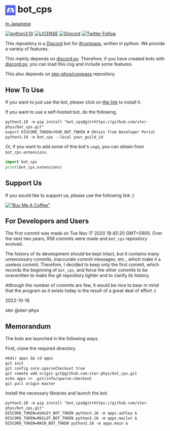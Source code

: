 # <img src="./icons/bot_cps.png" width="32px" align="center"> bot_cps

[In Japanese](./README.ja.md)

[![python3.10](https://img.shields.io/badge/python-3.10-3776AB.svg?logo=python)](https://docs.python.org/3.10/) [![LICENSE](https://img.shields.io/github/license/ster-phys/bot_cps)](./LICENSE) [![Discord](https://img.shields.io/discord/834671256367530014.svg?label=&logo=discord&logoColor=ffffff&color=7389D8&labelColor=6A7EC2)](http://discord.gg/Pmt5BetUqb) [![Twitter Follow](https://img.shields.io/twitter/follow/bot_cps?style=social)](https://twitter.com/bot_cps)

This repository is a [Discord](https://discord.com/) bot for [#compass](https://app.nhn-playart.com/compass/), written in python.
We provide a variety of features.

This mainly depends on [discord.py](https://github.com/Rapptz/discord.py).
Therefore, if you have created bots with [discord.py](https://github.com/Rapptz/discord.py), you can load this cog and include some features.

This also depends on [ster-phys/compass](https://github.com/ster-phys/compass) repository.

## How To Use

If you want to just use the bot, please click on [the link](https://discord.com/api/oauth2/authorize?client_id=776010907373010954&permissions=1074055168&scope=bot%20applications.commands) to install it.

If you want to use a self-hosted bot, do the following.

```shell
python3.10 -m pip install "bot_cps@git+https://github.com/ster-phys/bot_cps.git"
export DISCORD_TOKEN=YOUR_BOT_TOKEN # Obtain from Developer Portal
python3.10 -m bot_cps --local your_guild_id
```

Or, if you want to add some of this bot's `cog`s, you can obtain from `bot_cps.extensions`.

```python
import bot_cps
print(bot_cps.extensions)
```

## Support Us

If you would like to support us, please use the following link :)

[!["Buy Me A Coffee"](https://www.buymeacoffee.com/assets/img/custom_images/orange_img.png)](https://www.buymeacoffee.com/bot.cps)

## For Developers and Users

The first commit was made on Tue Nov 17 2020 18:45:20 GMT+0900.
Over the next two years, 958 commits were made and `bot_cps` repository evolved.

The history of its development should be kept intact, but it contains many unnecessary commits, inaccurate commit messages, etc., which make it a useless commit.
Therefore, I decided to keep only the first commit, which records the beginning of `bot_cps`, and force the other commits to be overwritten to make the git repository lighter and to clarify its history.

Although the number of commits are few, it would be nice to bear in mind that the program as it exists today is the result of a great deal of effort :)

2022-10-18

ster @ster-phys

## Memorandum

The bots are launched in the following ways.

First, clone the required directory.

```shell
mkdir apps && cd apps
git init
git config core.sparseCheckout true
git remote add origin git@github.com:ster-phys/bot_cps.git
echo apps >> .git/info/sparse-checkout
git pull origin master
```

Install the necessary libraries and launch the bot.

```shell
python3.10 -m pip install "bot_cps@git+https://github.com/ster-phys/bot_cps.git"
DISCORD_TOKEN=ASHLEY_BOT_TOKEN python3.10 -m apps.ashley &
DISCORD_TOKEN=MAILOT_BOT_TOKEN python3.10 -m apps.mailot &
DISCORD_TOKEN=MAIN_BOT_TOKEN python3.10 -m apps.main &
```
